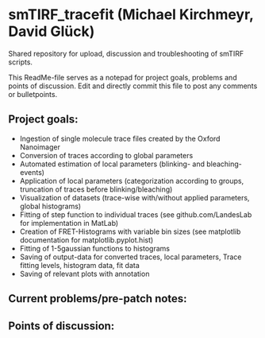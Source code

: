 # smTIRF_tracefit (Michael Kirchmeyr, David Glück)
Shared repository for upload, discussion and troubleshooting of smTIRF scripts.

This ReadMe-file serves as a notepad for project goals, problems and points of discussion.
Edit and directly commit this file to post any comments or bulletpoints.

Project goals:
- 
- Ingestion of single molecule trace files created by the Oxford Nanoimager
- Conversion of traces according to global parameters
- Automated estimation of local parameters (blinking- and bleaching-events)
- Application of local parameters (categorization according to groups, truncation of traces before blinking/bleaching)
- Visualization of datasets (trace-wise with/without applied parameters, global histograms)
- Fitting of step function to individual traces (see github.com/LandesLab for implementation in MatLab)
- Creation of FRET-Histograms with variable bin sizes (see matplotlib documentation for matplotlib.pyplot.hist)
- Fitting of 1-5gaussian functions to histograms
- Saving of output-data for converted traces, local parameters, Trace fitting levels, histogram data, fit data
- Saving of relevant plots with annotation

Current problems/pre-patch notes:
-

Points of discussion:
-
